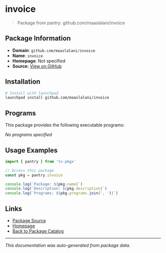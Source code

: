 # invoice

> Package from pantry: github.com/maaslalani/invoice

## Package Information

- **Domain**: `github.com/maaslalani/invoice`
- **Name**: `invoice`
- **Homepage**: Not specified
- **Source**: [View on GitHub](https://github.com/pkgxdev/pantry/tree/main/projects/github.com/maaslalani/invoice/package.yml)

## Installation

```bash
# Install with launchpad
launchpad install github.com/maaslalani/invoice
```

## Programs

This package provides the following executable programs:

*No programs specified*

## Usage Examples

```typescript
import { pantry } from 'ts-pkgx'

// Access this package
const pkg = pantry.invoice

console.log(`Package: ${pkg.name}`)
console.log(`Description: ${pkg.description}`)
console.log(`Programs: ${pkg.programs.join(', ')}`)
```

## Links

- [Package Source](https://github.com/pkgxdev/pantry/tree/main/projects/github.com/maaslalani/invoice/package.yml)
- [Homepage](#)
- [Back to Package Catalog](../../../package-catalog.md)

---

*This documentation was auto-generated from package data.*
